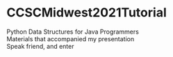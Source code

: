 # CCSCMidwest2021Tutorial </br>
Python Data Structures for Java Programmers </br>
 Materials that accompanied my presentation </br>
 Speak friend, and enter  </br>
